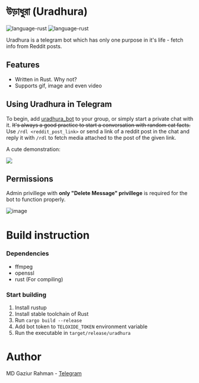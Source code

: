 # উড়াধুরা (Uradhura)

![language-rust](https://img.shields.io/badge/Language-Rust-orange)
![language-rust](https://img.shields.io/badge/Platform-Telegram-blue)

Uradhura is a telegram bot which has only one purpose in it's life - fetch info from Reddit posts.

## Features
- Written in Rust. Why not?
- Supports gif, image and even video

## Using Uradhura in Telegram

To begin, add [uradhura_bot](https://t.me/uradhura_bot) to your group, or simply start a private chat with it. ~~It's always a good practice to start a conversation with random cat facts.~~ Use `/rdl <reddit_post_link>` or send a link of a reddit post in the chat and reply it with `/rdl` to fetch media attached to the post of the given link.

A cute demonstration:

![](https://github.com/mehedirm6244/uradhura/blob/main/assets/uradhura_bot.gif)

## Permissions

Admin privillege with **only "Delete Message" privillege** is required for the bot to function properly.

![image](https://user-images.githubusercontent.com/63340482/160439196-f7aedae9-4b4d-4e59-9c94-e66e6eb986a4.png)


# Build instruction

### Dependencies
- ffmpeg
- openssl
- rust (For compiling)

### Start building

1. Install rustup
2. Install stable toolchain of Rust
3. Run `cargo build --release`
4. Add bot token to `TELOXIDE_TOKEN` environment variable
4. Run the executable in `target/release/uradhura`

# Author

MD Gaziur Rahman - [Telegram](https://t.me/mdgaziur001)
